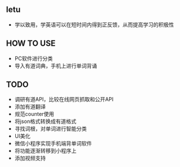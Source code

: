 ## letu
  * 学以致用，学英语可以在短时间内得到正反馈，从而提高学习的积极性

## HOW TO USE
  * PC软件进行分类
  * 导入有道词典，手机上进行单词背诵


## TODO
  * 调研有道API，比较在线网页抓取和公开API
  * 添加有道翻译
  * 规范counter使用
  * 将json格式转换成有道格式
  * 寻找词根，对单词进行智能分类
  * UI美化
  * 微信小程序实现手机端背单词软件
  * 将功能逐渐转移到小程序上
  * 添加视频支持

